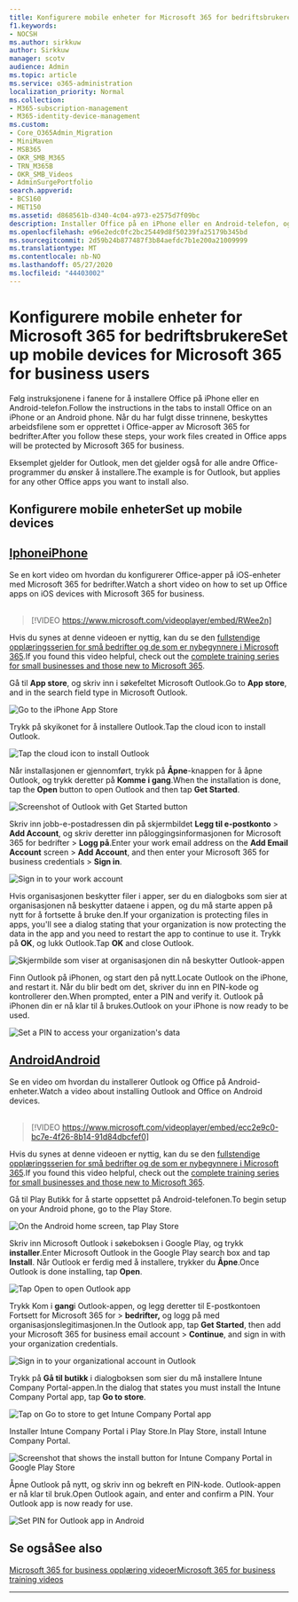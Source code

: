 ```yaml
---
title: Konfigurere mobile enheter for Microsoft 365 for bedriftsbrukere
f1.keywords:
- NOCSH
ms.author: sirkkuw
author: Sirkkuw
manager: scotv
audience: Admin
ms.topic: article
ms.service: o365-administration
localization_priority: Normal
ms.collection:
- M365-subscription-management
- M365-identity-device-management
ms.custom:
- Core_O365Admin_Migration
- MiniMaven
- MSB365
- OKR_SMB_M365
- TRN_M365B
- OKR_SMB_Videos
- AdminSurgePortfolio
search.appverid:
- BCS160
- MET150
ms.assetid: d868561b-d340-4c04-a973-e2575d7f09bc
description: Installer Office på en iPhone eller en Android-telefon, og arbeidsfilene dine i Office-apper beskyttes av Microsoft 365 for bedrifter.
ms.openlocfilehash: e96e2edc0fc2bc25449d8f50239fa25179b345bd
ms.sourcegitcommit: 2d59b24b877487f3b84aefdc7b1e200a21009999
ms.translationtype: MT
ms.contentlocale: nb-NO
ms.lasthandoff: 05/27/2020
ms.locfileid: "44403002"
---
```

# <a name="set-up-mobile-devices-for-microsoft-365-for-business-users"></a><span data-ttu-id="1ebc8-103">Konfigurere mobile enheter for Microsoft 365 for bedriftsbrukere</span><span class="sxs-lookup"><span data-stu-id="1ebc8-103">Set up mobile devices for Microsoft 365 for business users</span></span>

<span data-ttu-id="1ebc8-104">Følg instruksjonene i fanene for å installere Office på iPhone eller en Android-telefon.</span><span class="sxs-lookup"><span data-stu-id="1ebc8-104">Follow the instructions in the tabs to install Office on an iPhone or an Android phone.</span></span> <span data-ttu-id="1ebc8-105">Når du har fulgt disse trinnene, beskyttes arbeidsfilene som er opprettet i Office-apper av Microsoft 365 for bedrifter.</span><span class="sxs-lookup"><span data-stu-id="1ebc8-105">After you follow these steps, your work files created in Office apps will be protected by Microsoft 365 for business.</span></span>

<span data-ttu-id="1ebc8-106">Eksemplet gjelder for Outlook, men det gjelder også for alle andre Office-programmer du ønsker å installere.</span><span class="sxs-lookup"><span data-stu-id="1ebc8-106">The example is for Outlook, but applies for any other Office apps you want to install also.</span></span>
  
## <a name="set-up-mobile-devices"></a><span data-ttu-id="1ebc8-107">Konfigurere mobile enheter</span><span class="sxs-lookup"><span data-stu-id="1ebc8-107">Set up mobile devices</span></span>

## <a name="iphone"></a>[<span data-ttu-id="1ebc8-108">Iphone</span><span class="sxs-lookup"><span data-stu-id="1ebc8-108">iPhone</span></span>](#tab/iPhone)
  
<span data-ttu-id="1ebc8-109">Se en kort video om hvordan du konfigurerer Office-apper på iOS-enheter med Microsoft 365 for bedrifter.</span><span class="sxs-lookup"><span data-stu-id="1ebc8-109">Watch a short video on how to set up Office apps on iOS devices with Microsoft 365 for business.</span></span><br><br>

> [!VIDEO https://www.microsoft.com/videoplayer/embed/RWee2n] 

<span data-ttu-id="1ebc8-110">Hvis du synes at denne videoen er nyttig, kan du se den [fullstendige opplæringsserien for små bedrifter og de som er nybegynnere i Microsoft 365](https://support.office.com/article/6ab4bbcd-79cf-4000-a0bd-d42ce4d12816).</span><span class="sxs-lookup"><span data-stu-id="1ebc8-110">If you found this video helpful, check out the [complete training series for small businesses and those new to Microsoft 365](https://support.office.com/article/6ab4bbcd-79cf-4000-a0bd-d42ce4d12816).</span></span>

<span data-ttu-id="1ebc8-111">Gå til **App store**, og skriv inn i søkefeltet Microsoft Outlook.</span><span class="sxs-lookup"><span data-stu-id="1ebc8-111">Go to **App store**, and in the search field type in Microsoft Outlook.</span></span>
  
![Go to the iPhone App Store](../media/886913de-76e5-4883-8ed0-4eb3ec06188f.png)
  
<span data-ttu-id="1ebc8-113">Trykk på skyikonet for å installere Outlook.</span><span class="sxs-lookup"><span data-stu-id="1ebc8-113">Tap the cloud icon to install Outlook.</span></span>
  
![Tap the cloud icon to install Outlook](../media/665e1620-948a-4ab8-b914-dca49530142c.png)
  
<span data-ttu-id="1ebc8-115">Når installasjonen er gjennomført, trykk på **Åpne**-knappen for å åpne Outlook, og trykk deretter på **Komme i gang**.</span><span class="sxs-lookup"><span data-stu-id="1ebc8-115">When the installation is done, tap the **Open** button to open Outlook and then tap **Get Started**.</span></span>
  
![Screenshot of Outlook with Get Started button](../media/005bedec-ae50-4d75-b3bb-e7cef9e2561c.png)
  
<span data-ttu-id="1ebc8-117">Skriv inn jobb-e-postadressen din på skjermbildet **Legg til e-postkonto** \> **Add Account**, og skriv deretter inn påloggingsinformasjonen for Microsoft 365 for bedrifter \> **Logg på**.</span><span class="sxs-lookup"><span data-stu-id="1ebc8-117">Enter your work email address on the **Add Email Account** screen \> **Add Account**, and then enter your Microsoft 365 for business credentials \> **Sign in**.</span></span>
  
![Sign in to your work account](../media/3cef1fb5-7bec-4d3d-8542-872b731ce19f.png)
  
<span data-ttu-id="1ebc8-119">Hvis organisasjonen beskytter filer i apper, ser du en dialogboks som sier at organisasjonen nå beskytter dataene i appen, og du må starte appen på nytt for å fortsette å bruke den.</span><span class="sxs-lookup"><span data-stu-id="1ebc8-119">If your organization is protecting files in apps, you'll see a dialog stating that your organization is now protecting the data in the app and you need to restart the app to continue to use it.</span></span> <span data-ttu-id="1ebc8-120">Trykk på **OK**, og lukk Outlook.</span><span class="sxs-lookup"><span data-stu-id="1ebc8-120">Tap **OK** and close Outlook.</span></span> 
  
![Skjermbilde som viser at organisasjonen din nå beskytter Outlook-appen](../media/fb4c1c84-b1e9-42e1-8070-c13dcf79fb09.png)
  
<span data-ttu-id="1ebc8-122">Finn Outlook på iPhonen, og start den på nytt.</span><span class="sxs-lookup"><span data-stu-id="1ebc8-122">Locate Outlook on the iPhone, and restart it.</span></span> <span data-ttu-id="1ebc8-123">Når du blir bedt om det, skriver du inn en PIN-kode og kontrollerer den.</span><span class="sxs-lookup"><span data-stu-id="1ebc8-123">When prompted, enter a PIN and verify it.</span></span> <span data-ttu-id="1ebc8-124">Outlook på iPhonen din er nå klar til å brukes.</span><span class="sxs-lookup"><span data-stu-id="1ebc8-124">Outlook on your iPhone is now ready to be used.</span></span>
  
![Set a PIN to access your organization's data](../media/64f2630b-3164-47a4-9dd6-ca0c29ed5fb3.png)
  
## <a name="android"></a>[<span data-ttu-id="1ebc8-126">Android</span><span class="sxs-lookup"><span data-stu-id="1ebc8-126">Android</span></span>](#tab/Android)
  
<span data-ttu-id="1ebc8-127">Se en video om hvordan du installerer Outlook og Office på Android-enheter.</span><span class="sxs-lookup"><span data-stu-id="1ebc8-127">Watch a video about installing Outlook and Office on Android devices.</span></span><br><br>

> [!VIDEO https://www.microsoft.com/videoplayer/embed/ecc2e9c0-bc7e-4f26-8b14-91d84dbcfef0] 

<span data-ttu-id="1ebc8-128">Hvis du synes at denne videoen er nyttig, kan du se den [fullstendige opplæringsserien for små bedrifter og de som er nybegynnere i Microsoft 365](https://support.office.com/article/6ab4bbcd-79cf-4000-a0bd-d42ce4d12816).</span><span class="sxs-lookup"><span data-stu-id="1ebc8-128">If you found this video helpful, check out the [complete training series for small businesses and those new to Microsoft 365](https://support.office.com/article/6ab4bbcd-79cf-4000-a0bd-d42ce4d12816).</span></span>

<span data-ttu-id="1ebc8-129">Gå til Play Butikk for å starte oppsettet på Android-telefonen.</span><span class="sxs-lookup"><span data-stu-id="1ebc8-129">To begin setup on your Android phone, go to the Play Store.</span></span>
  
![On the Android home screen, tap Play Store](../media/93df88e7-c778-40e1-b35e-868ca6e97f6c.png)
  
<span data-ttu-id="1ebc8-131">Skriv inn Microsoft Outlook i søkeboksen i Google Play, og trykk **installer**.</span><span class="sxs-lookup"><span data-stu-id="1ebc8-131">Enter Microsoft Outlook in the Google Play search box and tap **Install**.</span></span> <span data-ttu-id="1ebc8-132">Når Outlook er ferdig med å installere, trykker du **Åpne**.</span><span class="sxs-lookup"><span data-stu-id="1ebc8-132">Once Outlook is done installing, tap **Open**.</span></span>
  
![Tap Open to open Outlook app](../media/8b4c5937-8875-4b5a-a5b6-b8c6c9cd6240.png)
  
<span data-ttu-id="1ebc8-134">Trykk Kom i **gang**i Outlook-appen, og legg deretter til E-postkontoen Fortsett for Microsoft 365 for \> **bedrifter,** og logg på med organisasjonslegitimasjonen.</span><span class="sxs-lookup"><span data-stu-id="1ebc8-134">In the Outlook app, tap **Get Started**, then add your Microsoft 365 for business email account \> **Continue**, and sign in with your organization credentials.</span></span>
  
![Sign in to your organizational account in Outlook](../media/18f67c66-4bab-4b99-94bd-080839312e29.png)
  
<span data-ttu-id="1ebc8-136">Trykk på **Gå til butikk** i dialogboksen som sier du må installere Intune Company Portal-appen.</span><span class="sxs-lookup"><span data-stu-id="1ebc8-136">In the dialog that states you must install the Intune Company Portal app, tap **Go to store**.</span></span>
  
![Tap on Go to store to get Intune Company Portal app](../media/a702d712-5622-45dd-a511-b1adaee63071.png)
  
<span data-ttu-id="1ebc8-138">Installer Intune Company Portal i Play Store.</span><span class="sxs-lookup"><span data-stu-id="1ebc8-138">In Play Store, install Intune Company Portal.</span></span>
  
![Screenshot that shows the install button for Intune Company Portal in Google Play Store](../media/5e0408f2-3f37-44dd-80ed-13ca2ac6df0c.png)
  
<span data-ttu-id="1ebc8-p105">Åpne Outlook på nytt, og skriv inn og bekreft en PIN-kode. Outlook-appen er nå klar til bruk.</span><span class="sxs-lookup"><span data-stu-id="1ebc8-p105">Open Outlook again, and enter and confirm a PIN. Your Outlook app is now ready for use.</span></span>
  
![Set  PIN for Outlook app in Android](../media/edb91afb-f1ed-451a-bc6b-8ccba664e055.png)

## <a name="see-also"></a><span data-ttu-id="1ebc8-143">Se også</span><span class="sxs-lookup"><span data-stu-id="1ebc8-143">See also</span></span>

[<span data-ttu-id="1ebc8-144">Microsoft 365 for business opplæring videoer</span><span class="sxs-lookup"><span data-stu-id="1ebc8-144">Microsoft 365 for business training videos</span></span>](https://support.office.com/article/6ab4bbcd-79cf-4000-a0bd-d42ce4d12816)

---
